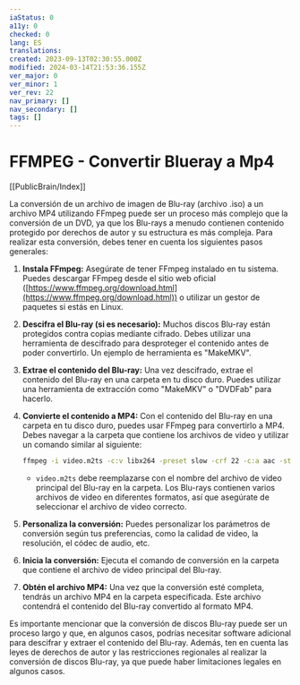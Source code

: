 ```yaml
---
iaStatus: 0
a11y: 0
checked: 0
lang: ES
translations: 
created: 2023-09-13T02:30:55.000Z
modified: 2024-03-14T21:53:36.155Z
ver_major: 0
ver_minor: 1
ver_rev: 22
nav_primary: []
nav_secondary: []
tags: []
---
```

# FFMPEG - Convertir Blueray a Mp4

[[PublicBrain/Index]]

La conversión de un archivo de imagen de Blu-ray (archivo .iso) a un archivo MP4 utilizando FFmpeg puede ser un proceso más complejo que la conversión de un DVD, ya que los Blu-rays a menudo contienen contenido protegido por derechos de autor y su estructura es más compleja. Para realizar esta conversión, debes tener en cuenta los siguientes pasos generales:

1. **Instala FFmpeg:** Asegúrate de tener FFmpeg instalado en tu sistema. Puedes descargar FFmpeg desde el sitio web oficial ([https://www.ffmpeg.org/download.html](https://www.ffmpeg.org/download.html)) o utilizar un gestor de paquetes si estás en Linux.
    
2. **Descifra el Blu-ray (si es necesario):** Muchos discos Blu-ray están protegidos contra copias mediante cifrado. Debes utilizar una herramienta de descifrado para desproteger el contenido antes de poder convertirlo. Un ejemplo de herramienta es "MakeMKV".
    
3. **Extrae el contenido del Blu-ray:** Una vez descifrado, extrae el contenido del Blu-ray en una carpeta en tu disco duro. Puedes utilizar una herramienta de extracción como "MakeMKV" o "DVDFab" para hacerlo.
    
4. **Convierte el contenido a MP4:** Con el contenido del Blu-ray en una carpeta en tu disco duro, puedes usar FFmpeg para convertirlo a MP4. Debes navegar a la carpeta que contiene los archivos de video y utilizar un comando similar al siguiente:
    
    ```sh   
    ffmpeg -i video.m2ts -c:v libx264 -preset slow -crf 22 -c:a aac -strict experimental -b:a 192k -ac 2 salida.mp4
    ```
    
    - `video.m2ts` debe reemplazarse con el nombre del archivo de video principal del Blu-ray en la carpeta. Los Blu-rays contienen varios archivos de video en diferentes formatos, así que asegúrate de seleccionar el archivo de video correcto.
5. **Personaliza la conversión:** Puedes personalizar los parámetros de conversión según tus preferencias, como la calidad de video, la resolución, el códec de audio, etc.
    
6. **Inicia la conversión:** Ejecuta el comando de conversión en la carpeta que contiene el archivo de video principal del Blu-ray.
    
7. **Obtén el archivo MP4:** Una vez que la conversión esté completa, tendrás un archivo MP4 en la carpeta especificada. Este archivo contendrá el contenido del Blu-ray convertido al formato MP4.
    

Es importante mencionar que la conversión de discos Blu-ray puede ser un proceso largo y que, en algunos casos, podrías necesitar software adicional para descifrar y extraer el contenido del Blu-ray. Además, ten en cuenta las leyes de derechos de autor y las restricciones regionales al realizar la conversión de discos Blu-ray, ya que puede haber limitaciones legales en algunos casos.